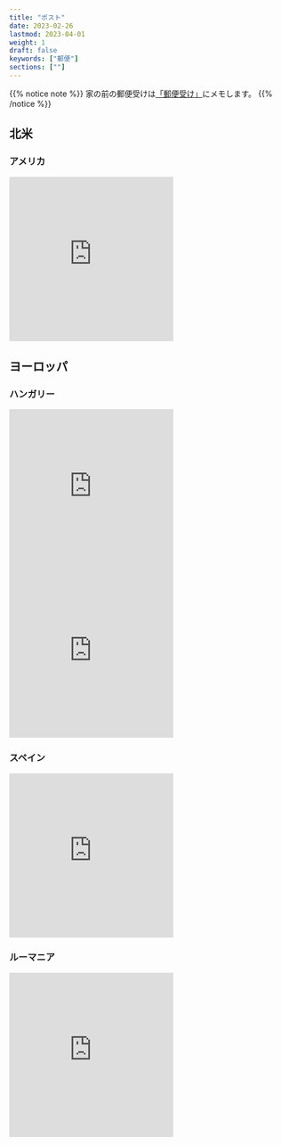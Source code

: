 ```yaml
---
title: "ポスト"
date: 2023-02-26
lastmod: 2023-04-01
weight: 1
draft: false
keywords: ["郵便"]
sections: [""]
---
```


{{% notice note %}}
家の前の郵便受けは<a href="../../architecture/mailbox/">「郵便受け」</a>にメモします。
{{% /notice %}}

## 北米
### アメリカ
<div class="googlemap-if">
<iframe src="https://www.google.com/maps/embed?pb=!4v1677589516695!6m8!1m7!1sHNaJzXcfSzuOlsNtd8mDPw!2m2!1d40.69835073046955!2d-73.99632657199484!3f167.1379522264013!4f-11.073600560663323!5f3.325193203789971" width="295" height="295" style="border:0;" allowfullscreen="" loading="lazy" referrerpolicy="no-referrer-when-downgrade"></iframe>
</div>

## ヨーロッパ
### ハンガリー
<div class="googlemap-if">
<iframe src="https://www.google.com/maps/embed?pb=!4v1677662222985!6m8!1m7!1sujzB3uOCCaIKiN5EyApiRg!2m2!1d47.50106297334047!2d19.03251385280797!3f338.2959812421605!4f-8.944276834279336!5f3.325193203789971" width="295" height="295" style="border:0;" allowfullscreen="" loading="lazy" referrerpolicy="no-referrer-when-downgrade"></iframe>
<iframe src="https://www.google.com/maps/embed?pb=!4v1677662331451!6m8!1m7!1sPwqIQamwpXGxxssNc-cTbA!2m2!1d47.49914674465083!2d19.03597048341954!3f226.6678255128819!4f-6.40736318622713!5f2.5075643951492794" width="295" height="295" style="border:0;" allowfullscreen="" loading="lazy" referrerpolicy="no-referrer-when-downgrade"></iframe>
</div>


### スペイン

<div class="googlemap-if">
<iframe src="https://www.google.com/maps/embed?pb=!4v1679556740976!6m8!1m7!1sqPAXwNHHZMNLtLM3YQtkFw!2m2!1d39.47124124807391!2d-0.385838300193347!3f280.72847340143625!4f-8.296215444139605!5f3.3220638746280917" width="295" height="295" style="border:0;" allowfullscreen="" loading="lazy" referrerpolicy="no-referrer-when-downgrade"></iframe>
</div>

### ルーマニア

<div class="googlemap-if">
<iframe src="https://www.google.com/maps/embed?pb=!4v1680077869555!6m8!1m7!1s8pniW69NpYiPfHCDsN26gw!2m2!1d47.18184264603725!2d24.13340744804076!3f134.30252925366528!4f-18.644864683155404!5f3.325193203789971" width="295" height="295" style="border:0;" allowfullscreen="" loading="lazy" referrerpolicy="no-referrer-when-downgrade"></iframe>
</div>